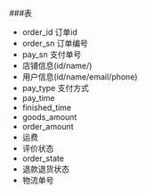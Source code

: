 ###表
- order_id 订单id
- order_sn 订单编号
- pay_sn 支付单号
- 店铺信息(id/name/)
- 用户信息(id/name/email/phone)
- pay_type 支付方式
- pay_time
- finished_time
- goods_amount
- order_amount
- 运费
- 评价状态 
- order_state
- 退款退货状态
- 物流单号